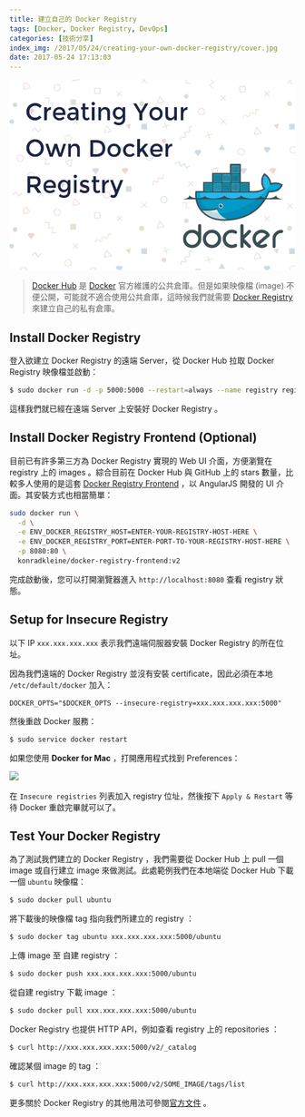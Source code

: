 ```yaml
---
title: 建立自己的 Docker Registry
tags: [Docker, Docker Registry, DevOps]
categories: [技術分享]
index_img: /2017/05/24/creating-your-own-docker-registry/cover.jpg
date: 2017-05-24 17:13:03
---
```


![](/2017/05/24/creating-your-own-docker-registry/cover.jpg)

> [Docker Hub](https://hub.docker.com) 是 [Docker](https://www.docker.com) 官方維護的公共倉庫。但是如果映像檔 (image) 不便公開，可能就不適合使用公共倉庫，這時候我們就需要 [Docker Registry](https://docs.docker.com/registry/) 來建立自己的私有倉庫。

<!-- more -->

## Install Docker Registry

登入欲建立 Docker Registry 的遠端 Server，從 Docker Hub 拉取 Docker Registry 映像檔並啟動： 

```bash
$ sudo docker run -d -p 5000:5000 --restart=always --name registry registry:2
```

這樣我們就已經在遠端 Server 上安裝好 Docker Registry 。

## Install Docker Registry Frontend (Optional)

目前已有許多第三方為 Docker Registry 實現的 Web UI 介面，方便瀏覽在 registry 上的 images 。綜合目前在 Docker Hub 與 GitHub 上的 stars 數量，比較多人使用的是這套 [Docker Registry Frontend](https://hub.docker.com/r/konradkleine/docker-registry-frontend) ，以 AngularJS 開發的 UI 介面。其安裝方式也相當簡單：

```bash
sudo docker run \
  -d \
  -e ENV_DOCKER_REGISTRY_HOST=ENTER-YOUR-REGISTRY-HOST-HERE \
  -e ENV_DOCKER_REGISTRY_PORT=ENTER-PORT-TO-YOUR-REGISTRY-HOST-HERE \
  -p 8080:80 \
  konradkleine/docker-registry-frontend:v2
```

完成啟動後，您可以打開瀏覽器進入 `http://localhost:8080` 查看 registry 狀態。

## Setup for Insecure Registry

以下 IP `xxx.xxx.xxx.xxx` 表示我們遠端伺服器安裝 Docker Registry 的所在位址。

因為我們遠端的 Docker Registry 並沒有安裝 certificate，因此必須在本地 `/etc/default/docker` 加入：

```
DOCKER_OPTS="$DOCKER_OPTS --insecure-registry=xxx.xxx.xxx.xxx:5000"
```

然後重啟 Docker 服務：

```bash
$ sudo service docker restart
```

如果您使用 **Docker for Mac** ，打開應用程式找到 Preferences：

![](/2017/05/24/creating-your-docker-registry/docker_for_mac.png)

在 `Insecure registries` 列表加入 registry 位址，然後按下 `Apply & Restart` 等待 Docker 重啟完畢就可以了。

## Test Your Docker Registry

為了測試我們建立的 Docker Registry ，我們需要從 Docker Hub 上 pull 一個 image 或自行建立 image 來做測試。此處範例我們在本地端從 Docker Hub 下載一個 `ubuntu` 映像檔：

```bash
$ sudo docker pull ubuntu
```

將下載後的映像檔 tag 指向我們所建立的 registry ：

```bash
$ sudo docker tag ubuntu xxx.xxx.xxx.xxx:5000/ubuntu
```

上傳 image 至 自建 registry ：

```bash
$ sudo docker push xxx.xxx.xxx.xxx:5000/ubuntu
```

從自建 registry 下載 image ：

```bash
$ sudo docker pull xxx.xxx.xxx.xxx:5000/ubuntu
```

Docker Registry 也提供 HTTP API，例如查看 registry 上的 repositories ：

```bash
$ curl http://xxx.xxx.xxx.xxx:5000/v2/_catalog 
```

確認某個 image 的 tag ：

```bash
$ curl http://xxx.xxx.xxx.xxx:5000/v2/SOME_IMAGE/tags/list 
```

更多關於 Docker Registry 的其他用法可參閱[官方文件](https://docs.docker.com/registry) 。
